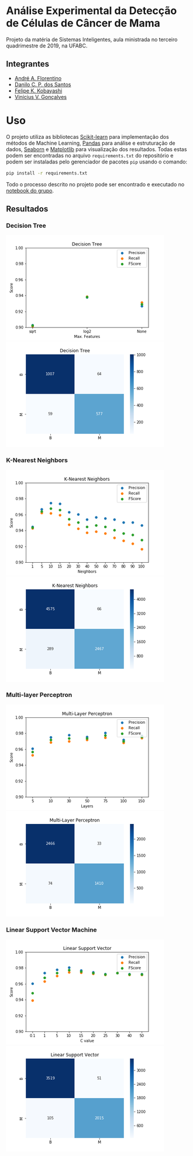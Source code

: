 # Análise Experimental da Detecção de Células de Câncer de Mama

Projeto da matéria de Sistemas Inteligentes, aula ministrada no terceiro quadrimestre de 2019, na UFABC. 

## Integrantes 
* [André A. Florentino](https://www.github.com/AndreJomon)
* [Danilo C. P. dos Santos](https://www.github.com/dancps)
* [Felipe K. Kobayashi](https://www.github.com/felipe-k)
* [Vinícius V. Gonçalves](https://www.github.com/Vimerum)

# Uso
O projeto utiliza as bibliotecas [Scikit-learn](https://scikit-learn.org/) para implementação dos métodos de Machine Learning, [Pandas](https://pandas.pydata.org/) para análise e estruturação de dados, [Seaborn](https://seaborn.pydata.org/) e [Matplotlib](https://matplotlib.org/) para visualização dos resultados. Todas estas podem ser encontradas no arquivo `requirements.txt` do repositório e podem ser instaladas pelo gerenciador de pacotes `pip` usando o comando:
```bash
pip install -r requirements.txt
```
Todo o processo descrito no projeto pode ser encontrado e executado no [notebook do grupo](./Projeto_SI.ipynb).


## Resultados
### Decision Tree
![dt_graph.png](./Imagens/dt_graph.png)
![dt_mat.png](./Imagens/dt_mat.png)
### K-Nearest Neighbors
![knn_graph.png](./Imagens/knn_graph.png)
![knn_mat.png](./Imagens/knn_mat.png)
### Multi-layer Perceptron
![mlp_graph.png](./Imagens/mlp_graph.png)
![mlp_mat.png](./Imagens/mlp_mat.png)
### Linear Support Vector Machine
![svc_graph.png](./Imagens/svc_graph.png)
![svc_mat.png](./Imagens/svc_mat.png)
